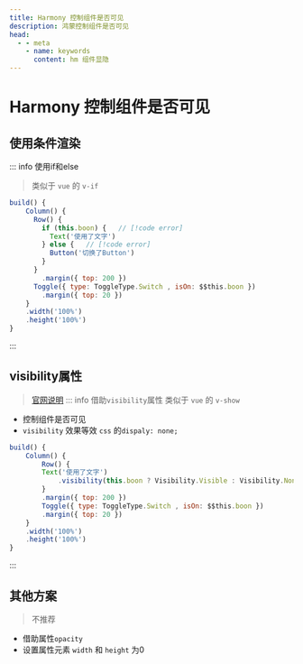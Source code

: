 ```yaml
---
title: Harmony 控制组件是否可见
description: 鸿蒙控制组件是否可见
head:
  - - meta
    - name: keywords
      content: hm 组件显隐
---
```


# Harmony 控制组件是否可见

## 使用条件渲染
::: info 使用if和else
>  类似于 `vue` 的 `v-if`
```js
build() {
    Column() {
      Row() {
        if (this.boon) {   // [!code error]
          Text('使用了文字')
        } else {   // [!code error]
          Button('切换了Button')
        }
      }
        .margin({ top: 200 })
      Toggle({ type: ToggleType.Switch , isOn: $$this.boon })
        .margin({ top: 20 })
    }
    .width('100%')
    .height('100%')
}
```
:::

## visibility属性
> [官网说明](https://developer.huawei.com/consumer/cn/doc/harmonyos-references-V2/ts-universal-attributes-visibility-0000001428061704-V2)
::: info 借助`visibility`属性
>  类似于 `vue` 的 `v-show`
- 控制组件是否可见
- `visibility` 效果等效 `css` 的`dispaly: none;`
```js
build() {
    Column() {
        Row() {
        Text('使用了文字')
            .visibility(this.boon ? Visibility.Visible : Visibility.None)   // [!code error]
        }
        .margin({ top: 200 })
        Toggle({ type: ToggleType.Switch , isOn: $$this.boon })
        .margin({ top: 20 })
    }
    .width('100%')
    .height('100%')
}
```
:::

## 其他方案
> 不推荐
- 借助属性`opacity`
- 设置属性元素 `width` 和 `height` 为0